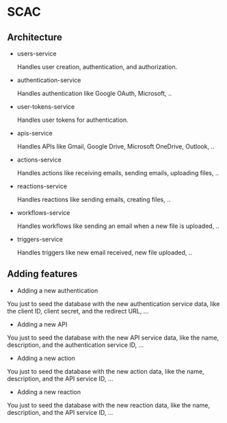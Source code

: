 # SCAC 

## Architecture

- users-service

  Handles user creation, authentication, and authorization.

- authentication-service

  Handles authentication like Google OAuth, Microsoft, ..

- user-tokens-service

  Handles user tokens for authentication.

- apis-service

  Handles APIs like Gmail, Google Drive, Microsoft OneDrive, Outlook, ..

- actions-service

  Handles actions like receiving emails, sending emails, uploading files, ..

- reactions-service

  Handles reactions like sending emails, creating files, ..

- workflows-service

  Handles workflows like sending an email when a new file is uploaded, ..

- triggers-service

  Handles triggers like new email received, new file uploaded, ..

## Adding features

- Adding a new authentication

You just to seed the database with the new authentication service data, like the client ID, client secret, and the redirect URL, ...

- Adding a new API

You just to seed the database with the new API service data, like the name, description, and the authentication service ID, ...

- Adding a new action

You just to seed the database with the new action data, like the name, description, and the API service ID, ...

- Adding a new reaction

You just to seed the database with the new reaction data, like the name, description, and the API service ID, ...
